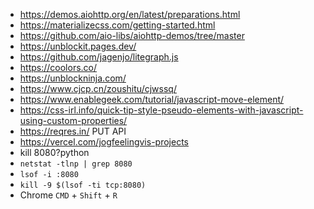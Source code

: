* https://demos.aiohttp.org/en/latest/preparations.html
* https://materializecss.com/getting-started.html
* https://github.com/aio-libs/aiohttp-demos/tree/master
* https://unblockit.pages.dev/
* https://github.com/jagenjo/litegraph.js
* https://coolors.co/
* https://unblockninja.com/
* https://www.cjcp.cn/zoushitu/cjwssq/
* https://www.enablegeek.com/tutorial/javascript-move-element/
* https://css-irl.info/quick-tip-style-pseudo-elements-with-javascript-using-custom-properties/
* https://reqres.in/ PUT API
* https://vercel.com/jogfeelingvis-projects
* kill 8080?python
* `netstat -tlnp | grep 8080`
* `lsof -i :8080`
* `kill -9 $(lsof -ti tcp:8080)`
* Chrome `CMD` + `Shift` + `R`
